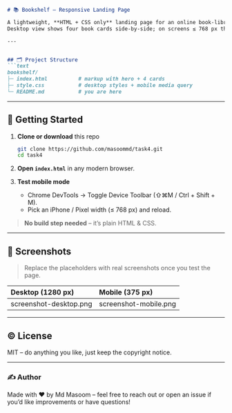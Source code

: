````markdown
# 📚 Bookshelf – Responsive Landing Page

A lightweight, **HTML + CSS only** landing page for an online book-library / PDF-download site.  
Desktop view shows four book cards side-by-side; on screens ≤ 768 px the layout re-flows to one card per row and the nav collapses into a hamburger.

---


## 🗂 Project Structure
```text
bookshelf/
├─ index.html          # markup with hero + 4 cards
├─ style.css           # desktop styles + mobile media query
└─ README.md           # you are here
````

---

## 🚀 Getting Started

1. **Clone or download** this repo

   ```bash
   git clone https://github.com/masoommd/task4.git
   cd task4
   ```
2. **Open `index.html`** in any modern browser.
3. **Test mobile mode**

   * Chrome DevTools → Toggle Device Toolbar (⇧⌘M / Ctrl + Shift + M).
   * Pick an iPhone / Pixel width (≤ 768 px) and reload.

> **No build step needed** – it’s plain HTML & CSS.


---

## 📸 Screenshots

> Replace the placeholders with real screenshots once you test the page.

| Desktop (1280 px)        | Mobile (375 px)         |
| :----------------------- | :---------------------- |
|   screenshot-desktop.png |   screenshot-mobile.png |

---

## © License

MIT – do anything you like, just keep the copyright notice.

---

### ✍️ Author

Made with ❤️ by Md Masoom – feel free to reach out or open an issue if you’d like improvements or have questions!

```
```

